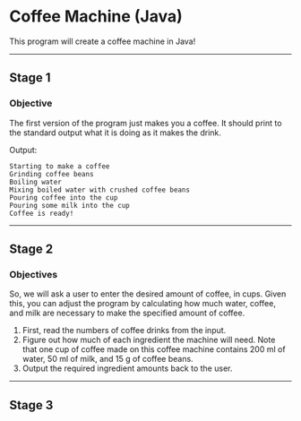 # Coffee Machine (Java)
This program will create a coffee machine in Java!

---

## Stage 1
### Objective

The first version of the program just makes you a coffee. It should print to the standard output what it is doing as it makes the drink.

Output:
```
Starting to make a coffee
Grinding coffee beans
Boiling water
Mixing boiled water with crushed coffee beans
Pouring coffee into the cup
Pouring some milk into the cup
Coffee is ready!
```

---

## Stage 2
### Objectives
So, we will ask a user to enter the desired amount of coffee, in cups. Given this, you can adjust the program by calculating how much water, coffee, and milk are necessary to make the specified amount of coffee.

1. First, read the numbers of coffee drinks from the input.
2. Figure out how much of each ingredient the machine will need. Note that one cup of coffee made on this coffee machine contains 200 ml of water, 50 ml of milk, and 15 g of coffee beans.
3. Output the required ingredient amounts back to the user.

---

## Stage 3
###
